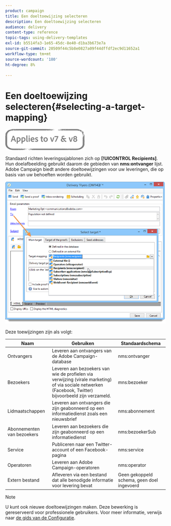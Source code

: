 ```yaml
---
product: campaign
title: Een doeltoewijzing selecteren
description: Een doeltoewijzing selecteren
audience: delivery
content-type: reference
topic-tags: using-delivery-templates
exl-id: b5514fa3-1e65-45dc-8e40-d1ba3b673e7a
source-git-commit: 20509f44c5b8e0827a09f44dffdf2ec9d11652a1
workflow-type: tm+mt
source-wordcount: '180'
ht-degree: 8%

---
```


# Een doeltoewijzing selecteren{#selecting-a-target-mapping}

![](../../assets/common.svg)

Standaard richten leveringssjablonen zich op **[!UICONTROL Recipients]**. Hun doelafbeelding gebruikt daarom de gebieden van **nms:ontvanger** lijst. Adobe Campaign biedt andere doeltoewijzingen voor uw leveringen, die op basis van uw behoeften worden gebruikt.

![](assets/delivery_select_mapping.png)

Deze toewijzingen zijn als volgt:

| Naam | Gebruiken | Standaardschema |
|---|---|---|
| Ontvangers | Leveren aan ontvangers van de Adobe Campaign-database | nms:ontvanger |
| Bezoekers | Leveren aan bezoekers van wie de profielen via verwijzing (virale marketing) of via sociale netwerken (Facebook, Twitter) bijvoorbeeld zijn verzameld. | mns:bezoeker |
| Lidmaatschappen | Leveren aan ontvangers die zijn geabonneerd op een informatiedienst zoals een nieuwsbrief | nms:abonnement |
| Abonnementen van bezoekers | Leveren aan bezoekers die zijn geabonneerd op een informatiedienst | nms:bezoekerSub |
| Service | Publiceren naar een Twitter-account of een Facebook-pagina | nms:service |
| Operatoren | Leveren aan Adobe Campaign-operatoren | nms:operator |
| Extern bestand | Afleveren via een bestand dat alle benodigde informatie voor levering bevat | Geen gekoppeld schema, geen doel ingevoerd |

>[!NOTE]
>
>U kunt ook nieuwe doeltoewijzingen maken. Deze bewerking is gereserveerd voor professionele gebruikers. Voor meer informatie, verwijs naar [de gids van de Configuratie](../../configuration/using/target-mapping.md).

